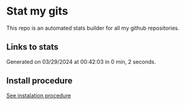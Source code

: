 # Stat my gits

This repo is an automated stats builder for all my github repositories.

## Links to stats


Generated on 03/29/2024 at 00:42:03 in 0 min, 2 seconds.

## Install procedure

[See instalation procedure](./src/install.md)
